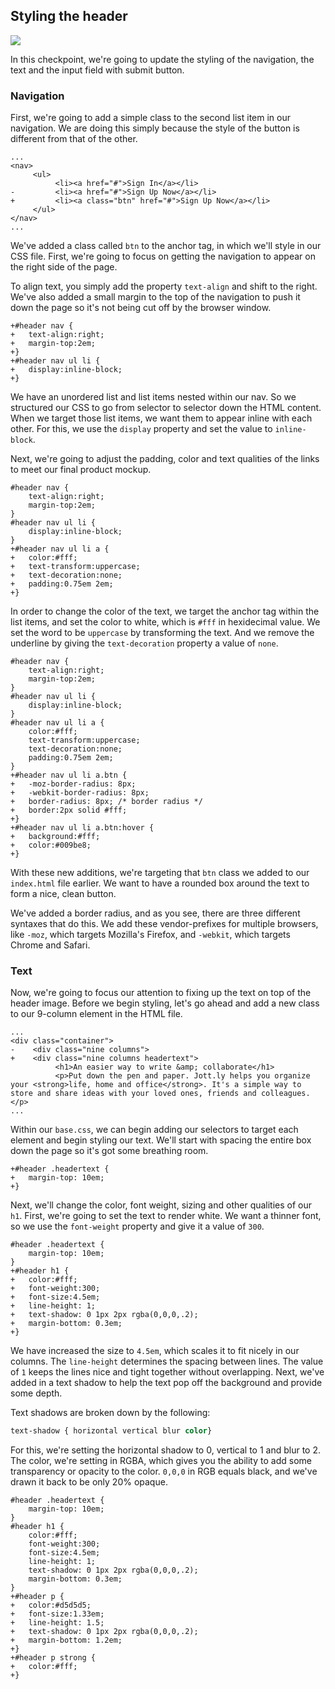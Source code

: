 ## Styling the header

![](http://cl.ly/WHHY/12-style-header.png)

In this checkpoint, we're going to update the styling of the navigation, the text and the input field with submit button.

### Navigation

First, we're going to add a simple class to the second list item in our navigation. We are doing this simply because the style of the button is different from that of the other.

```html(index.html)
...
<nav>
     <ul>
          <li><a href="#">Sign In</a></li>
-         <li><a href="#">Sign Up Now</a></li>
+         <li><a class="btn" href="#">Sign Up Now</a></li>
     </ul>
</nav>
...  
```

We've added a class called `btn` to the anchor tag, in which we'll style in our CSS file. First, we're going to focus on getting the navigation to appear on the right side of the page.

To align text, you simply add the property `text-align` and shift to the right. We've also added a small margin to the top of the navigation to push it down the page so it's not being cut off by the browser window.

```CSS(stylesheets/base.css)
+#header nav {
+	text-align:right;
+	margin-top:2em;
+}
+#header nav ul li {
+	display:inline-block;
+}
```
 
We have an unordered list and list items nested within our nav. So we structured our CSS to go from selector to selector down the HTML content. When we target those list items, we want them to appear inline with each other. For this, we use the `display` property and set the value to `inline-block`.

Next, we're going to adjust the padding, color and text qualities of the links to meet our final product mockup.
	
```CSS(stylesheets/base.css)
#header nav {
	text-align:right;
	margin-top:2em;
}
#header nav ul li {
	display:inline-block;
}
+#header nav ul li a {
+	color:#fff;
+	text-transform:uppercase;
+	text-decoration:none;
+	padding:0.75em 2em;
+}
```
 
In order to change the color of the text, we target the anchor tag within the list items, and set the color to white, which is `#fff` in hexidecimal value. We set the word to be `uppercase` by transforming the text. And we remove the underline by giving the `text-decoration` property a value of `none`. 
	
```CSS(stylesheets/base.css)
#header nav {
	text-align:right;
	margin-top:2em;
}
#header nav ul li {
	display:inline-block;
}
#header nav ul li a {
	color:#fff;
	text-transform:uppercase;
	text-decoration:none;
	padding:0.75em 2em;
}
+#header nav ul li a.btn {
+	-moz-border-radius: 8px;
+	-webkit-border-radius: 8px;
+	border-radius: 8px; /* border radius */
+	border:2px solid #fff;
+}
+#header nav ul li a.btn:hover {
+	background:#fff;
+	color:#009be8;
+}
```

With these new additions, we're targeting that `btn` class we added to our `index.html` file earlier. We want to have a rounded box around the text to form a nice, clean button.

We've added a border radius, and as you see, there are three different syntaxes that do this. We add these vendor-prefixes for multiple browsers, like `-moz`, which targets Mozilla's Firefox, and `-webkit`, which targets Chrome and Safari.

### Text

Now, we're going to focus our attention to fixing up the text on top of the header image. Before we begin styling, let's go ahead and add a new class to our 9-column element in the HTML file.

```html(index.html)
...
<div class="container">
-    <div class="nine columns">
+    <div class="nine columns headertext">
          <h1>An easier way to write &amp; collaborate</h1>
          <p>Put down the pen and paper. Jott.ly helps you organize your <strong>life, home and office</strong>. It's a simple way to store and share ideas with your loved ones, friends and colleagues.</p>
...
```

Within our `base.css`, we can begin adding our selectors to target each element and begin styling our text. We'll start with spacing the entire box down the page so it's got some breathing room.

```css(stylesheets/base.css)
+#header .headertext {
+	margin-top: 10em;
+}
```

Next, we'll change the color, font weight, sizing and other qualities of our `h1`. First, we're going to set the text to render white. We want a thinner font, so we use the `font-weight` property and give it a value of `300`.

```css(stylesheets/base.css)
#header .headertext {
	margin-top: 10em;
}
+#header h1 {
+	color:#fff;
+	font-weight:300;
+	font-size:4.5em;
+	line-height: 1;
+	text-shadow: 0 1px 2px rgba(0,0,0,.2);
+	margin-bottom: 0.3em;
+}
```

We have increased the size to `4.5em`, which scales it to fit nicely in our columns. The `line-height` determines the spacing between lines. The value of `1` keeps the lines nice and tight together without overlapping. Next, we've added in a text shadow to help the text pop off the background and provide some depth.

Text shadows are broken down by the following:

```css
text-shadow { horizontal vertical blur color}
```
	
For this, we're setting the horizontal shadow to 0, vertical to 1 and blur to 2. The color, we're setting in RGBA, which gives you the ability to add some transparency or opacity to the color. `0,0,0` in RGB equals black, and we've drawn it back to be only 20% opaque. 

```css(stylesheets/base.css)
#header .headertext {
	margin-top: 10em;
}
#header h1 {
	color:#fff;
	font-weight:300;
	font-size:4.5em;
	line-height: 1;
	text-shadow: 0 1px 2px rgba(0,0,0,.2);
	margin-bottom: 0.3em;
}
+#header p {
+	color:#d5d5d5;
+	font-size:1.33em;
+	line-height: 1.5;
+	text-shadow: 0 1px 2px rgba(0,0,0,.2);
+	margin-bottom: 1.2em;
+}
+#header p strong {
+	color:#fff;
+}
```







